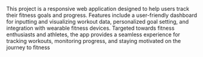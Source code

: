 This project is a responsive web application designed to help users track their fitness goals and progress. Features include a user-friendly dashboard for inputting and visualizing workout data, personalized goal setting, and integration with wearable fitness devices. Targeted towards fitness enthusiasts and athletes, the app provides a seamless experience for tracking workouts, monitoring progress, and staying motivated on the journey to fitness
